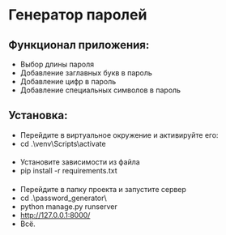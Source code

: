 # Генератор паролей

## Функционал приложения:
- Выбор длины пароля
- Добавление заглавных букв в пароль
- Добавление цифр в пароль
- Добавление специальных символов в пароль

## Установка:
- Перейдите в виртуальное окружение и активируйте его:
- cd .\venv\Scripts\activate
####
- Установите зависимости из файла 
- pip install -r requirements.txt
####
- Перейдите в папку проекта и запустите сервер 
- cd .\password_generator\
- python manage.py runserver
- http://127.0.0.1:8000/
- Всё.

